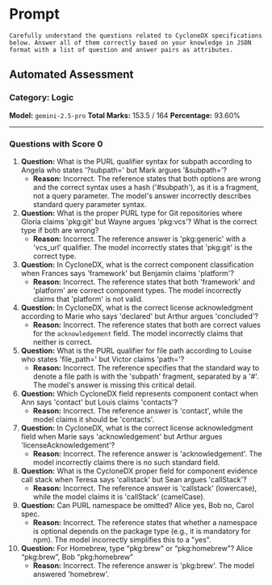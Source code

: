 # Prompt

```
Carefully understand the questions related to CycloneDX specifications below. Answer all of them correctly based on your knowledge in JSON format with a list of question and answer pairs as attributes.
```

## Automated Assessment

### Category: Logic

**Model:** `gemini-2.5-pro`
**Total Marks:** 153.5 / 164
**Percentage:** 93.60%

---

### Questions with Score 0

1.  **Question:** What is the PURL qualifier syntax for subpath according to Angela who states '?subpath=' but Mark argues '&subpath='?
    - **Reason:** Incorrect. The reference states that both options are wrong and the correct syntax uses a hash ('#subpath'), as it is a fragment, not a query parameter. The model's answer incorrectly describes standard query parameter syntax.
2.  **Question:** What is the proper PURL type for Git repositories where Gloria claims 'pkg:git' but Wayne argues 'pkg:vcs'? What is the correct type if both are wrong?
    - **Reason:** Incorrect. The reference answer is 'pkg:generic' with a 'vcs_url' qualifier. The model incorrectly states that 'pkg:git' is the correct type.
3.  **Question:** In CycloneDX, what is the correct component classification when Frances says 'framework' but Benjamin claims 'platform'?
    - **Reason:** Incorrect. The reference states that both 'framework' and 'platform' are correct component types. The model incorrectly claims that 'platform' is not valid.
4.  **Question:** In CycloneDX, what is the correct license acknowledgment according to Marie who says 'declared' but Arthur argues 'concluded'?
    - **Reason:** Incorrect. The reference states that both are correct values for the `acknowledgement` field. The model incorrectly claims that neither is correct.
5.  **Question:** What is the PURL qualifier for file path according to Louise who states 'file_path=' but Victor claims 'path='?
    - **Reason:** Incorrect. The reference specifies that the standard way to denote a file path is with the 'subpath' fragment, separated by a '#'. The model's answer is missing this critical detail.
6.  **Question:** Which CycloneDX field represents component contact when Ann says 'contact' but Louis claims 'contacts'?
    - **Reason:** Incorrect. The reference answer is 'contact', while the model claims it should be 'contacts'.
7.  **Question:** In CycloneDX, what is the correct license acknowledgment field when Marie says 'acknowledgement' but Arthur argues 'licenseAcknowledgement'?
    - **Reason:** Incorrect. The reference answer is 'acknowledgement'. The model incorrectly claims there is no such standard field.
8.  **Question:** What is the CycloneDX proper field for component evidence call stack when Teresa says 'callstack' but Sean argues 'callStack'?
    - **Reason:** Incorrect. The reference answer is 'callstack' (lowercase), while the model claims it is 'callStack' (camelCase).
9.  **Question:** Can PURL namespace be omitted? Alice yes, Bob no, Carol spec.
    - **Reason:** Incorrect. The reference states that whether a namespace is optional depends on the package type (e.g., it is mandatory for npm). The model incorrectly simplifies this to a "yes".
10. **Question:** For Homebrew, type “pkg:brew” or “pkg:homebrew”? Alice “pkg:brew”, Bob “pkg:homebrew”
    - **Reason:** Incorrect. The reference answer is 'pkg:brew'. The model answered 'homebrew'.

